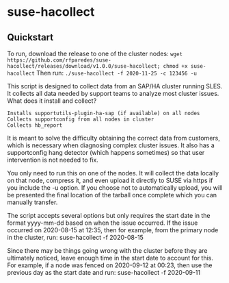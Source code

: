 # suse-hacollect

## Quickstart
To run, download the release to one of the cluster nodes:
`wget https://github.com/rfparedes/suse-hacollect/releases/download/v1.0.0/suse-hacollect; chmod +x suse-hacollect`
Then run:
`./suse-hacollect -f 2020-11-25 -c 123456 -u` 

This script is designed to collect data from an SAP/HA cluster running SLES. It collects all data needed by support teams to analyze most cluster issues. What does it install and collect?

    Installs supportutils-plugin-ha-sap (if available) on all nodes
    Collects supportconfig from all nodes in cluster
    Collects hb_report

It is meant to solve the difficulty obtaining the correct data from customers, which is necessary when diagnosing complex cluster issues. It also has a supportconfig hang detector (which happens sometimes) so that user intervention is not needed to fix.

You only need to run this on one of the nodes. It will collect the data locally on that node, compress it, and even upload it directly to SUSE via https if you include the -u option. If you choose not to automatically upload, you will be presented the final location of the tarball once complete which you can manually transfer.

The script accepts several options but only requires the start date in the format yyyy-mm-dd based on when the issue occurred. If the issue occurred on 2020-08-15 at 12:35, then for example, from the primary node in the cluster, run:
suse-hacollect -f 2020-08-15

Since there may be things going wrong with the cluster before they are ultimately noticed, leave enough time in the start date to account for this. For example, if a node was fenced on 2020-09-12 at 00:23, then use the previous day as the start date and run:
suse-hacollect -f 2020-09-11
